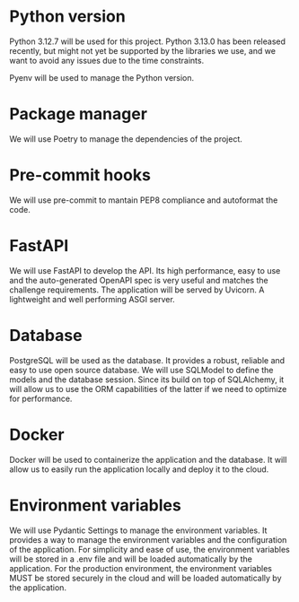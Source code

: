 # Python version

Python 3.12.7 will be used for this project. Python 3.13.0 has been released recently, but might not yet be supported by the libraries we use, and we want to avoid any issues due to the time constraints.

Pyenv will be used to manage the Python version.

# Package manager

We will use Poetry to manage the dependencies of the project. 

# Pre-commit hooks

We will use pre-commit to mantain PEP8 compliance and autoformat the code.

# FastAPI

We will use FastAPI to develop the API. Its high performance, easy to use and the auto-generated OpenAPI spec is very useful and matches the challenge requirements.
The application will be served by Uvicorn. A lightweight and well performing ASGI server.

# Database

PostgreSQL will be used as the database. It provides a robust, reliable and easy to use open source database.
We will use SQLModel to define the models and the database session. Since its build on top of SQLAlchemy, it will allow us to use the ORM capabilities of the latter if we need to optimize for performance.

# Docker

Docker will be used to containerize the application and the database. It will allow us to easily run the application locally and deploy it to the cloud.

# Environment variables

We will use Pydantic Settings to manage the environment variables. It provides a way to manage the environment variables and the configuration of the application.
For simplicity and ease of use, the environment variables will be stored in a .env file and will be loaded automatically by the application. For the production environment, the environment variables MUST be stored securely in the cloud and will be loaded automatically by the application.
